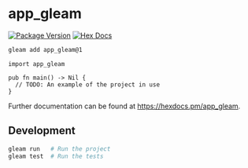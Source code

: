 # app_gleam

[![Package Version](https://img.shields.io/hexpm/v/app_gleam)](https://hex.pm/packages/app_gleam)
[![Hex Docs](https://img.shields.io/badge/hex-docs-ffaff3)](https://hexdocs.pm/app_gleam/)

```sh
gleam add app_gleam@1
```
```gleam
import app_gleam

pub fn main() -> Nil {
  // TODO: An example of the project in use
}
```

Further documentation can be found at <https://hexdocs.pm/app_gleam>.

## Development

```sh
gleam run   # Run the project
gleam test  # Run the tests
```
